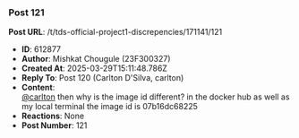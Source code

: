 ### Post 121
**Post URL**: /t/tds-official-project1-discrepencies/171141/121
- **ID**: 612877
- **Author**: Mishkat Chougule (23F300327)
- **Created At**: 2025-03-29T15:11:48.786Z
- **Reply To**: Post 120 (Carlton D'Silva, carlton)
- **Content**:  
  <a class="mention" href="/u/carlton">@carlton</a> then why is the image id different?
in the docker hub as well as my local terminal the image id is 07b16dc68225
- **Reactions**: None
- **Post Number**: 121

